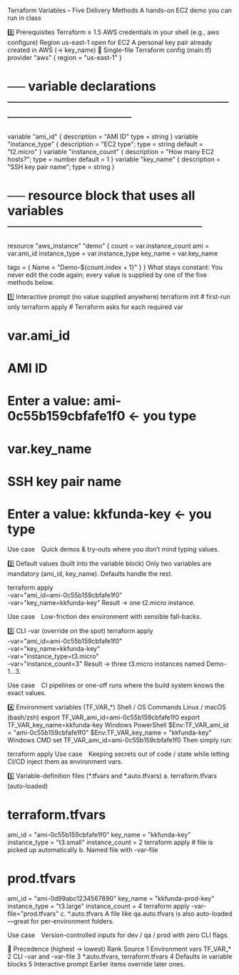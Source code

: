 Terraform Variables – Five Delivery Methods
A hands-on EC2 demo you can run in class

0️⃣ Prerequisites
Terraform ≥ 1.5
AWS credentials in your shell (e.g., aws configure)
Region us-east-1 open for EC2
A personal key pair already created in AWS (→ key_name)
📂 Single-file Terraform config (main.tf)
provider "aws" {
  region = "us-east-1"
}

# ── variable declarations ───────────────────────────────────────
variable "ami_id"          { description = "AMI ID"                type = string }
variable "instance_type"   { description = "EC2 type";             type = string  default = "t2.micro" }
variable "instance_count"  { description = "How many EC2 hosts?";  type = number  default = 1 }
variable "key_name"        { description = "SSH key pair name";    type = string }

# ── resource block that uses all variables ──────────────────────
resource "aws_instance" "demo" {
  count         = var.instance_count
  ami           = var.ami_id
  instance_type = var.instance_type
  key_name      = var.key_name

  tags = { Name = "Demo-${count.index + 1}" }
}
What stays constant: You never edit the code again; every value is supplied by one of the five methods below.

1️⃣ Interactive prompt (no value supplied anywhere)
terraform init          # first-run only
terraform apply         # Terraform asks for each required var
# var.ami_id
#  AMI ID
#  Enter a value: ami-0c55b159cbfafe1f0   ← you type
# var.key_name
#  SSH key pair name
#  Enter a value: kkfunda-key            ← you type
Use case Quick demos & try-outs where you don’t mind typing values.

2️⃣ Default values (built into the variable block)
Only two variables are mandatory (ami_id, key_name). Defaults handle the rest.

terraform apply \
  -var="ami_id=ami-0c55b159cbfafe1f0" \
  -var="key_name=kkfunda-key"
Result → one t2.micro instance.

Use case Low-friction dev environment with sensible fall-backs.

3️⃣ CLI -var (override on the spot)
terraform apply \
  -var="ami_id=ami-0c55b159cbfafe1f0" \
  -var="key_name=kkfunda-key" \
  -var="instance_type=t3.micro" \
  -var="instance_count=3"
Result → three t3.micro instances named Demo-1…3.

Use case CI pipelines or one-off runs where the build system knows the exact values.

4️⃣ Environment variables (TF_VAR_*)
Shell / OS	Commands
Linux / macOS (bash/zsh)	export TF_VAR_ami_id=ami-0c55b159cbfafe1f0
export TF_VAR_key_name=kkfunda-key
Windows PowerShell	$Env:TF_VAR_ami_id  = "ami-0c55b159cbfafe1f0"
$Env:TF_VAR_key_name = "kkfunda-key"
Windows CMD	set TF_VAR_ami_id=ami-0c55b159cbfafe1f0
Then simply run:

terraform apply
Use case Keeping secrets out of code / state while letting CI/CD inject them as environment vars.

5️⃣ Variable-definition files (*.tfvars and *.auto.tfvars)
a. terraform.tfvars (auto-loaded)
# terraform.tfvars
ami_id        = "ami-0c55b159cbfafe1f0"
key_name      = "kkfunda-key"
instance_type = "t3.small"
instance_count = 2
terraform apply            # file is picked up automatically
b. Named file with -var-file
# prod.tfvars
ami_id         = "ami-0d99abc1234567890"
key_name       = "kkfunda-prod-key"
instance_type  = "t3.large"
instance_count = 4
terraform apply -var-file="prod.tfvars"
c. *.auto.tfvars
A file like qa.auto.tfvars is also auto-loaded—great for per-environment folders.

Use case Version-controlled inputs for dev / qa / prod with zero CLI flags.

🏅 Precedence (highest → lowest)
Rank	Source
1	Environment vars TF_VAR_*
2	CLI -var and -var-file
3	*.auto.tfvars, terraform.tfvars
4	Defaults in variable blocks
5	Interactive prompt
Earlier items override later ones.

